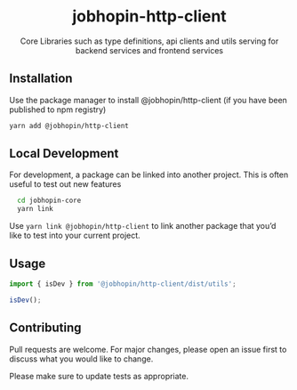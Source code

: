 <div align="center">
  <h1>jobhopin-http-client</h1>
  <p>Core Libraries such as type definitions, api clients and utils serving for backend services and frontend services</p>
  </div>
</div>

## Installation

Use the package manager to install @jobhopin/http-client (if you have been published to npm registry)

```bash
yarn add @jobhopin/http-client
```

## Local Development
For development, a package can be linked into another project. This is often useful to test out new features

```bash
  cd jobhopin-core
  yarn link
```

Use `yarn link @jobhopin/http-client` to link another package that you’d like to test into your current project.

## Usage

```javascript
import { isDev } from '@jobhopin/http-client/dist/utils';

isDev();
```

## Contributing

Pull requests are welcome. For major changes, please open an issue first to discuss what you would like to change.

Please make sure to update tests as appropriate.
